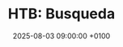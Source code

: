 ---
layout: post
title:  "HTB: Busqueda"
date:   2025-08-03 09:00:00 +0100
categories: htb linux
---
